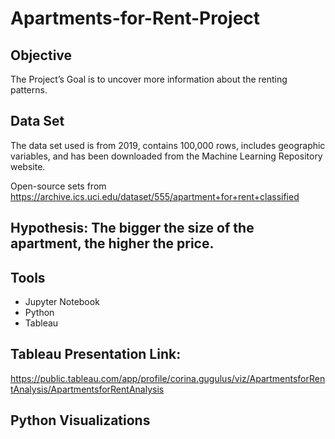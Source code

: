# Apartments-for-Rent-Project 

## Objective
The Project’s Goal is to uncover more information about the renting patterns. 

## Data Set

The data set used is from 2019, contains 100,000 rows, includes geographic variables, and has been downloaded from the Machine Learning Repository website. 

Open-source sets from 
https://archive.ics.uci.edu/dataset/555/apartment+for+rent+classified

## Hypothesis: The bigger the size of the apartment, the higher the price.

## Tools

- Jupyter Notebook
- Python
- Tableau

## Tableau Presentation Link:

https://public.tableau.com/app/profile/corina.gugulus/viz/ApartmentsforRentAnalysis/ApartmentsforRentAnalysis

## Python Visualizations

